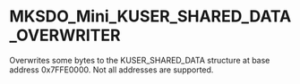 # MKSDO_Mini_KUSER_SHARED_DATA_OVERWRITER
 Overwrites some bytes to the KUSER_SHARED_DATA structure at base address 0x7FFE0000. Not all addresses are supported.
